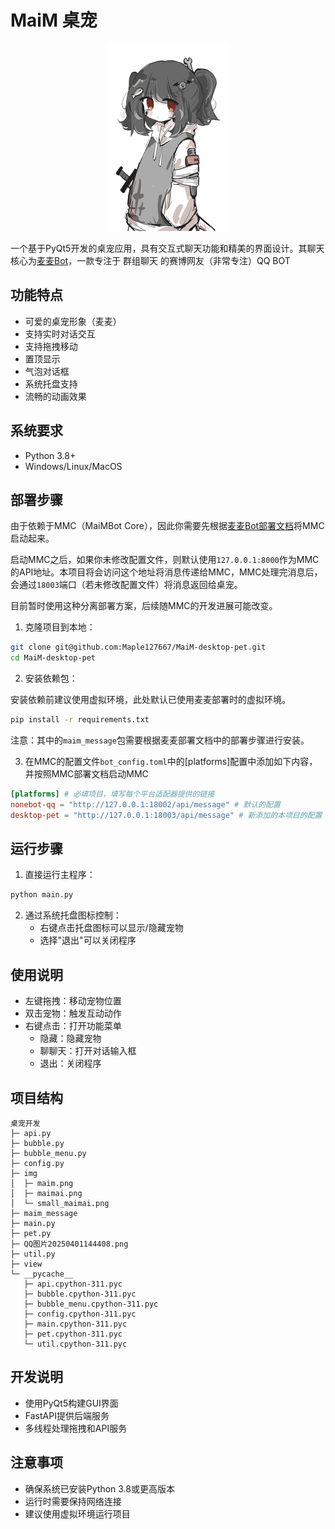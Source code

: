 # MaiM 桌宠

<p align="center">
  <a href="https://github.com/Maple127667/MaiM-desktop-pet">
    <img src="img/small_maimai.png" alt="Logo" width="200">
  </a>
</p>

一个基于PyQt5开发的桌宠应用，具有交互式聊天功能和精美的界面设计。其聊天核心为[麦麦Bot](https://github.com/MaiM-with-u/MaiBot)，一款专注于 群组聊天 的赛博网友（非常专注）QQ BOT

## 功能特点

- 可爱的桌宠形象（麦麦）
- 支持实时对话交互
- 支持拖拽移动
- 置顶显示
- 气泡对话框
- 系统托盘支持
- 流畅的动画效果

## 系统要求

- Python 3.8+
- Windows/Linux/MacOS

## 部署步骤

由于依赖于MMC（MaiMBot Core），因此你需要先根据[麦麦Bot部署文档](https://docs.mai-mai.org/manual/deployment/mmc_deploy.html)将MMC启动起来。

启动MMC之后，如果你未修改配置文件，则默认使用`127.0.0.1:8000`作为MMC的API地址。本项目将会访问这个地址将消息传递给MMC，MMC处理完消息后，会通过`18003`端口（若未修改配置文件）将消息返回给桌宠。

目前暂时使用这种分离部署方案，后续随MMC的开发进展可能改变。

1. 克隆项目到本地：
```bash
git clone git@github.com:Maple127667/MaiM-desktop-pet.git
cd MaiM-desktop-pet
```

2. 安装依赖包：

安装依赖前建议使用虚拟环境，此处默认已使用麦麦部署时的虚拟环境。

```bash
pip install -r requirements.txt
```

注意：其中的`maim_message`包需要根据麦麦部署文档中的部署步骤进行安装。

3. 在MMC的配置文件`bot_config.toml`中的[platforms]配置中添加如下内容，并按照MMC部署文档启动MMC
   
```toml
[platforms] # 必填项目，填写每个平台适配器提供的链接
nonebot-qq = "http://127.0.0.1:18002/api/message" # 默认的配置
desktop-pet = "http://127.0.0.1:18003/api/message" # 新添加的本项目的配置
```

## 运行步骤

1. 直接运行主程序：
```bash
python main.py
```

2. 通过系统托盘图标控制：
   - 右键点击托盘图标可以显示/隐藏宠物
   - 选择"退出"可以关闭程序

## 使用说明

- 左键拖拽：移动宠物位置
- 双击宠物：触发互动动作
- 右键点击：打开功能菜单
  - 隐藏：隐藏宠物
  - 聊聊天：打开对话输入框
  - 退出：关闭程序

## 项目结构

```
桌宠开发
├─ api.py
├─ bubble.py
├─ bubble_menu.py
├─ config.py
├─ img
│  ├─ maim.png
│  ├─ maimai.png
│  └─ small_maimai.png
├─ maim_message
├─ main.py
├─ pet.py
├─ QQ图片20250401144408.png
├─ util.py
├─ view
└─ __pycache__
   ├─ api.cpython-311.pyc
   ├─ bubble.cpython-311.pyc
   ├─ bubble_menu.cpython-311.pyc
   ├─ config.cpython-311.pyc
   ├─ main.cpython-311.pyc
   ├─ pet.cpython-311.pyc
   └─ util.cpython-311.pyc
```

## 开发说明

- 使用PyQt5构建GUI界面
- FastAPI提供后端服务
- 多线程处理拖拽和API服务

## 注意事项

- 确保系统已安装Python 3.8或更高版本
- 运行时需要保持网络连接
- 建议使用虚拟环境运行项目